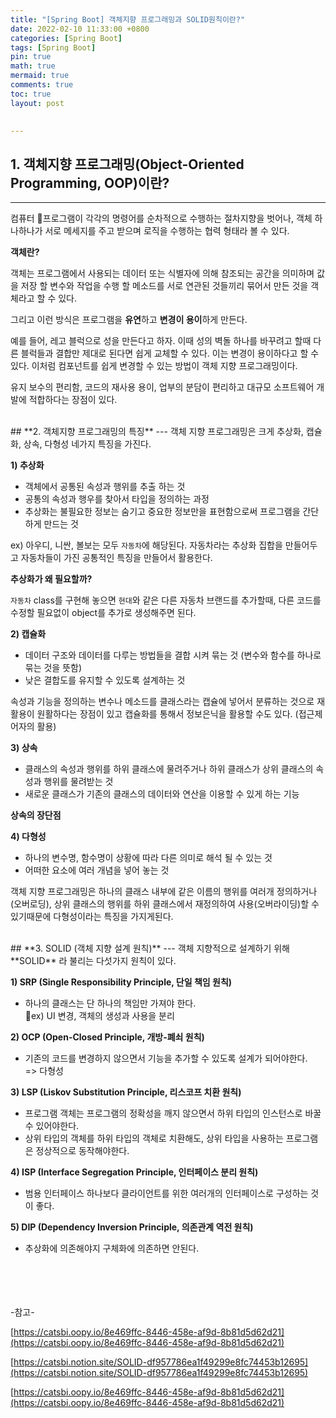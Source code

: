 ```yaml
---
title: "[Spring Boot] 객체지향 프로그래밍과 SOLID원칙이란?"
date: 2022-02-10 11:33:00 +0800
categories: [Spring Boot]
tags: [Spring Boot]
pin: true
math: true
mermaid: true
comments: true
toc: true
layout: post

  
---
```

## **1. 객체지향 프로그래밍(Object-Oriented Programming, OOP)이란?**
---
컴퓨터 프로그램이 각각의 명령어를 순차적으로 수행하는 절차지향을 벗어나, 객체 하나하나가 서로 메세지를 주고 받으며 로직을 수행하는 협력 형태라 볼 수 있다.

**객체란?**

객체는 프로그램에서 사용되는 데이터 또는 식별자에 의해 참조되는 공간을 의미하며 값을 저장 할 변수와 작업을 수행 할 메소드를 서로 연관된 것들끼리 묶어서 만든 것을 객체라고 할 수 있다.

그리고 이런 방식은 프로그램을  **유연**하고  **변경이 용이**하게 만든다.

예를 들어, 레고 블럭으로 성을 만든다고 하자. 이때 성의 벽돌 하나를 바꾸려고 할때 다른 블럭들과 결합만 제대로 된다면 쉽게 교체할 수 있다. 이는 변경이 용이하다고 할 수 있다. 이처럼 컴포넌트를 쉽게 변경할 수 있는 방법이 객체 지향 프로그래밍이다.

유지 보수의 편리함, 코드의 재사용 용이, 업부의 분담이 편리하고 대규모 소프트웨어 개발에 적합하다는 장점이 있다.

<br>
## **2. 객체지향 프로그래밍의 특징**
---
객체 지향 프로그래밍은 크게 추상화, 캡슐화, 상속, 다형성 네가지 특징을 가진다.

**1) 추상화**

-   객체에서 공통된 속성과 행위를 추출 하는 것
-   공통의 속성과 행우를 찾아서 타입을 정의하는 과정
-   추상화는 불필요한 정보는 숨기고 중요한 정보만을 표현함으로써 프로그램을 간단하게 만드는 것

ex) 아우디, 니싼, 볼보는 모두 `자동차`에 해당된다. 자동차라는 추상화 집합을 만들어두고 자동차들이 가진 공통적인 특징을 만들어서 활용한다.

**추상화가 왜 필요할까?**

`자동차` class를 구현해 놓으면 `현대`와 같은 다른 자동차 브랜드를 추가할때, 다른 코드를 수정할 필요없이 object를 추가로 생성해주면 된다.

**2) 캡슐화**

-   데이터 구조와 데이터를 다루는 방법들을 결합 시켜 묶는 것 (변수와 함수를 하나로 묶는 것을 뜻함)
-   낮은 결합도를 유지할 수 있도록 설계하는 것

속성과 기능을 정의하는 변수나 메소드를 클래스라는 캡슐에 넣어서 분류하는 것으로 재활용이 원활하다는 장점이 있고 캡슐화를 통해서 정보은닉을 활용할 수도 있다. (접근제어자의 활용)

**3) 상속**

-   클래스의 속성과 행위를 하위 클래스에 물려주거나 하위 클래스가 상위 클래스의 속성과 행위를 물려받는 것
-   새로운 클래스가 기존의 클래스의 데이터와 연산을 이용할 수 있게 하는 기능

**상속의 장단점**


**4) 다형성**

-   하나의 변수명, 함수명이 상황에 따라 다른 의미로 해석 될 수 있는 것
-   어떠한 요소에 여러 개념을 넣어 놓는 것

객체 지향 프로그래밍은 하나의 클래스 내부에 같은 이름의 행위를 여러개 정의하거나(오버로딩), 상위 클래스의 행위를 하위 클래스에서 재정의하여 사용(오버라이딩)할 수 있기때문에 다형성이라는 특징을 가지게된다.

<br>
## **3. SOLID (객체 지향 설계 원칙)**
---
객체 지향적으로 설계하기 위해  **SOLID**  라 불리는 다섯가지 원칙이 있다.

**1) SRP (Single Responsibility Principle, 단일 책임 원칙)**

-   하나의 클래스는 단 하나의 책임만 가져야 한다.  
    ex) UI 변경, 객체의 생성과 사용을 분리

**2) OCP (Open-Closed Principle, 개방-폐쇠 원칙)**

-   기존의 코드를 변경하지 않으면서 기능을 추가할 수 있도록 설계가 되어야한다.  
    => 다형성

**3) LSP (Liskov Substitution Principle, 리스코프 치환 원칙)**

-   프로그램 객체는 프로그램의 정확성을 깨지 않으면서 하위 타입의 인스턴스로 바꿀 수 있어야한다.
-   상위 타입의 객체를 하위 타입의 객체로 치환해도, 상위 타입을 사용하는 프로그램은 정상적으로 동작해야한다.

**4) ISP (Interface Segregation Principle, 인터페이스 분리 원칙)**

-   범용 인터페이스 하나보다 클라이언트를 위한 여러개의 인터페이스로 구성하는 것이 좋다.

**5) DIP (Dependency Inversion Principle, 의존관계 역전 원칙)**

-   추상화에 의존해야지 구체화에 의존하면 안된다.

<br>
<br>
<br>
<br>
-참고-

[https://catsbi.oopy.io/8e469ffc-8446-458e-af9d-8b81d5d62d21](https://catsbi.oopy.io/8e469ffc-8446-458e-af9d-8b81d5d62d21)

[https://catsbi.notion.site/SOLID-df957786ea1f49299e8fc74453b12695](https://catsbi.notion.site/SOLID-df957786ea1f49299e8fc74453b12695)

[https://catsbi.oopy.io/8e469ffc-8446-458e-af9d-8b81d5d62d21](https://catsbi.oopy.io/8e469ffc-8446-458e-af9d-8b81d5d62d21)
